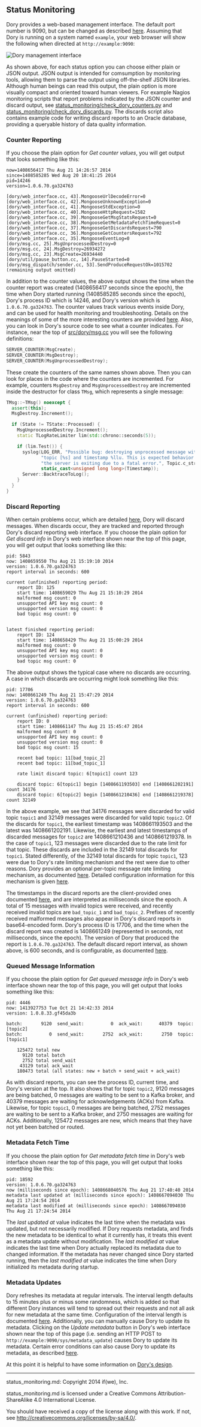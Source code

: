 ## Status Monitoring

Dory provides a web-based management interface.  The default port number is
9090, but can be changed as described [here](detailed_config.md).  Assuming
that Dory is running on a system named `example`, your web browser will show
the following when directed at `http://example:9090`:

![Dory management interface](web_interface.jpg?raw=true)

As shown above, for each status option you can choose either plain or JSON
output.  JSON output is intended for comsumption by monitoring tools, allowing
them to parse the output using off-the-shelf JSON libraries.  Although human
beings can read this output, the plain option is more visually compact and
oriented toward human viewers.  For example Nagios monitoring scripts that
report problems indicated by the JSON counter and discard output, see
[status_monitoring/check_dory_counters.py](../status_monitoring/check_dory_counters.py)
and
[status_monitoring/check_dory_discards.py](../status_monitoring/check_dory_discards.py).
The discards script also contains example code for writing discard reports to
an Oracle database, providing a queryable history of data quality information.

### Counter Reporting

If you choose the plain option for *Get counter values*, you will get output
that looks something like this:

```
now=1408656417 Thu Aug 21 14:26:57 2014
since=1408585285 Wed Aug 20 18:41:25 2014
pid=14246
version=1.0.6.70.ga324763

[dory/web_interface.cc, 43].MongooseUrlDecodeError=0
[dory/web_interface.cc, 42].MongooseUnknownException=0
[dory/web_interface.cc, 41].MongooseStdException=0
[dory/web_interface.cc, 40].MongooseHttpRequest=1582
[dory/web_interface.cc, 39].MongooseGetMsgStatsRequest=0
[dory/web_interface.cc, 38].MongooseGetMetadataFetchTimeRequest=0
[dory/web_interface.cc, 37].MongooseGetDiscardsRequest=790
[dory/web_interface.cc, 36].MongooseGetCountersRequest=792
[dory/web_interface.cc, 35].MongooseEventLog=0
[dory/msg.cc, 25].MsgUnprocessedDestroy=0
[dory/msg.cc, 24].MsgDestroy=26934272
[dory/msg.cc, 23].MsgCreate=26934440
[dory/util/pause_button.cc, 14].PauseStarted=0
[dory/msg_dispatch/sender.cc, 53].SendProduceRequestOk=1015702
(remaining output omitted)
```

In addition to the counter values, the above output shows the time when the
counter report was created (1408656417 seconds since the epoch), the time when
Dory started running (1408585285 seconds since the epoch), Dory's process ID
which is 14246, and Dory's version which is `1.0.6.70.ga324763`.  The counter
values track various events inside Dory, and can be used for health monitoring
and troubleshooting.  Details on the meanings of some of the more interesting
counters are provided [here](troubleshooting.md).
Also, you can look in Dory's source code to see what a counter indicates.  For
instance, near the top of [src/dory/msg.cc](../src/dory/msg.cc) you will see
the following definitions:

```C++
SERVER_COUNTER(MsgCreate);
SERVER_COUNTER(MsgDestroy);
SERVER_COUNTER(MsgUnprocessedDestroy);
```

These create the counters of the same names shown above.  Then you can look for
places in the code where the counters are incremented.  For example, counters
`MsgDestroy` and `MsgUnprocessedDestroy` are incremented inside the destructor
for class `TMsg`, which represents a single message:

```C++
TMsg::~TMsg() noexcept {
  assert(this);
  MsgDestroy.Increment();

  if (State != TState::Processed) {
    MsgUnprocessedDestroy.Increment();
    static TLogRateLimiter lim(std::chrono::seconds(5));

    if (lim.Test()) {
      syslog(LOG_ERR, "Possible bug: destroying unprocessed message with "
             "topic [%s] and timestamp %llu. This is expected behavior if "
             "the server is exiting due to a fatal error.", Topic.c_str(),
             static_cast<unsigned long long>(Timestamp));
      Server::BacktraceToLog();
    }
  }
}
```

### Discard Reporting

When certain problems occur, which are detailed [here](design.md), Dory will
discard messages.  When discards occur, they are tracked and reported through
Dory's discard reporting web interface.  If you choose the plain option for
*Get discard info* in Dory's web interface shown near the top of this page,
you will get output that looks something like this:

```
pid: 5843
now: 1408659550 Thu Aug 21 15:19:10 2014
version: 1.0.6.70.ga324763
report interval in seconds: 600

current (unfinished) reporting period:
    report ID: 125
    start time: 1408659029 Thu Aug 21 15:10:29 2014
    malformed msg count: 0
    unsupported API key msg count: 0
    unsupported version msg count: 0
    bad topic msg count: 0


latest finished reporting period:
    report ID: 124
    start time: 1408658429 Thu Aug 21 15:00:29 2014
    malformed msg count: 0
    unsupported API key msg count: 0
    unsupported version msg count: 0
    bad topic msg count: 0
```

The above output shows the typical case where no discards are occurring.  A
case in which discards are occurring might look something like this:

```
pid: 17706
now: 1408661249 Thu Aug 21 15:47:29 2014
version: 1.0.6.70.ga324763
report interval in seconds: 600

current (unfinished) reporting period:
    report ID: 0
    start time: 1408661147 Thu Aug 21 15:45:47 2014
    malformed msg count: 0
    unsupported API key msg count: 0
    unsupported version msg count: 0
    bad topic msg count: 15

    recent bad topic: 11[bad_topic_2]
    recent bad topic: 11[bad_topic_1]

    rate limit discard topic: 6[topic1] count 123

    discard topic: 6[topic1] begin [1408661193503] end [1408661202191] count 34176
    discard topic: 6[topic2] begin [1408661210436] end [1408661219378] count 32149
```

In the above example, we see that 34176 messages were discarded for valid topic
`topic1` and 32149 messages were discarded for valid topic `topic2`.  Of the
discards for `topic1`, the earliest timestamp was 1408661193503 and the latest
was 1408661202191.  Likewise, the earliest and latest timestamps of discarded
messages for `topic2` are 1408661210436 and 1408661219378.  In the case of
`topic1`, 123 messages were discarded due to the rate limit for that topic.
These discards are included in the 32149 total discards for `topic1`.  Stated
differently, of the 32149 total discards for topic `topic1`, 123 were due to
Dory's rate limiting mechanism and the rest were due to other reasons.  Dory
provides an optional per-topic message rate limiting mechanism, as documented
[here](design.md#message-rate-limiting).  Detailed configuration information
for this mechanism is given [here](detailed_config.md).

The timestamps in the discard reports are the client-provided ones documented
[here](sending_messages.md#message-formats), and are interpreted as
milliseconds since the epoch.  A total of 15 messages with invalid topics were
received, and recently received invalid topics are `bad_topic_1` and
`bad_topic_2`.  Prefixes of recently received malformed messages also appear in
Dory's discard reports in base64-encoded form.  Dory's process ID is 17706,
and the time when the discard report was created is 1408661249 (represented in
seconds, not milliseconds, since the epoch).  The version of Dory that
produced the report is `1.0.6.70.ga324763`.  The default discard report
interval, as shown above, is 600 seconds, and is configurable, as documented
[here](detailed_config.md).

### Queued Message Information

If you choose the plain option for *Get queued message info* in Dory's web
interface shown near the top of this page, you will get output that looks
something like this:

```
pid: 4446
now: 1413927753 Tue Oct 21 14:42:33 2014
version: 1.0.8.33.gf45da3b

batch:       9120  send_wait:          0  ack_wait:      40379  topic: [topic2]
batch:          0  send_wait:       2752  ack_wait:       2750  topic: [topic1]

    125472 total new
      9120 total batch
      2752 total send_wait
     43129 total ack_wait
    180473 total (all states: new + batch + send_wait + ack_wait)
```

As with discard reports, you can see the process ID, current time, and Dory's
version at the top.  It also shows that for topic `topic2`, 9120 messages are
being batched, 0 messages are waiting to be sent to a Kafka broker, and 40379
messages are waiting for acknowledgements (ACKs) from Kafka.  Likewise, for
topic `topic1`, 0 messages are being batched, 2752 messages are waiting to be
sent to a Kafka broker, and 2750 messages are waiting for ACKs.  Additionally,
125472 messages are new, which means that they have not yet been batched or
routed.

### Metadata Fetch Time

If you choose the plain option for *Get metadata fetch time* in Dory's web
interface shown near the top of this page, you will get output that looks
something like this:

```
pid: 18592
version: 1.0.6.70.ga324763
now (milliseconds since epoch): 1408668040576 Thu Aug 21 17:40:40 2014
metadata last updated at (milliseconds since epoch): 1408667094030 Thu Aug 21 17:24:54 2014
metadata last modified at (milliseconds since epoch): 1408667094030 Thu Aug 21 17:24:54 2014
```

The *last updated at* value indicates the last time when the metadata was
updated, but not necessarily modified.  If Dory requests metadata, and finds
the new metadata to be identical to what it currently has, it treats this event
as a metadata update without modification.  The *last modified at* value
indicates the last time when Dory actually replaced its metadata due to
changed information.  If the metadata has never changed since Dory started
running, then the *last modified at* value indicates the time when Dory
initialized its metadata during startup.

### Metadata Updates

Dory refreshes its metadata at regular intervals.  The interval length
defaults to 15 minutes plus or minus some randomness, which is added so that
different Dory instances will tend to spread out their requests and not all
ask for new metadata at the same time.  Configuration of the interval length is
documented [here](detailed_config.md).  Additionally, you can manually cause
Dory to update its metadata.  Clicking on the *Update metadata* button in
Dory's web interface shown near the top of this page (i.e. sending an HTTP
POST to `http://example:9090/sys/metadata_update`) causes Dory to update its
metadata.  Certain error conditions can also cause Dory to update its
metadata, as described [here](design.md).

At this point it is helpful to have some information on
[Dory's design](../README.md#design-overview).

-----

status_monitoring.md: Copyright 2014 if(we), Inc.

status_monitoring.md is licensed under a Creative Commons
Attribution-ShareAlike 4.0 International License.

You should have received a copy of the license along with this work. If not,
see <http://creativecommons.org/licenses/by-sa/4.0/>.
